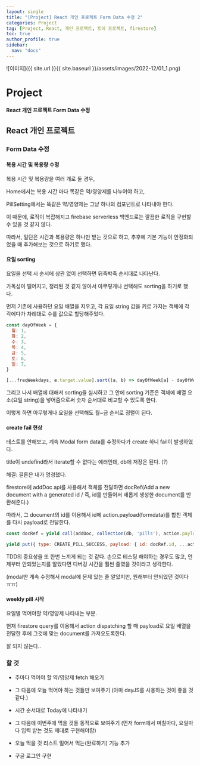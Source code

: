```yaml
---
layout: single
title: "[Project] React 개인 프로젝트 Form Data 수정 2"
categories: Project
tag: [Project, React, 개인 프로젝트, 토이 프로젝트, firestore]
toc: true
author_profile: true
sidebar:
  nav: "docs"
---
```


![이미지]({{ site.url }}{{ site.baseurl }}/assets/images/2022-12/01_1.png)

# Project

**React 개인 프로젝트 Form Data 수정**

## React 개인 프로젝트

### Form Data 수정

#### 복용 시간 및 복용량 수정

복용 시간 및 복용량을 여러 개로 둘 경우,

Home에서는 복용 시간 마다 똑같은 약/영양제를 나누어야 하고,

PillSetting에서는 똑같은 약/영양제는 그냥 하나의 컴포넌트로 나타내야 한다.

이 때문에, 로직이 복잡해지고 firebase serverless 백엔드로는 깔끔한 로직을 구현할 수 있을 것 같지 않다.

따라서, 일단은 시간과 복용량은 하나만 받는 것으로 하고, 추후에 기본 기능이 안정화되었을 때 추가해보는 것으로 하기로 했다.

#### 요일 sorting

요일을 선택 시 순서에 상관 없이 선택하면 뒤죽박죽 순서대로 나타난다.

가독성이 떨어지고, 정리된 것 같지 않아서 아무렇게나 선택해도 sorting을 하기로 했다.

먼저 기존에 사용하던 요일 배열을 지우고, 각 요일 string 값을 키로 가지는 객체에 각각에다가 차례대로 수를 값으로 할당해주었다.

```jsx
const dayOfWeek = {
  월: 1,
  화: 2,
  수: 3,
  목: 4,
  금: 5,
  토: 6,
  일: 7,
}

[...freqWeekdays, e.target.value].sort((a, b) => dayOfWeek[a] - dayOfWeek[b])
```

그리고 나서 배열에 대해서 sorting을 실시하고 그 안에 sorting 기준은 객체에 배열 요소(요일 string)을 넣어줌으로써 숫자 순서대로 비교할 수 있도록 한다.

이렇게 하면 아무렇게나 요일을 선택해도 월~금 순서로 정렬이 된다.

#### create fail 현상

테스트를 안해보고, 계속 Modal form data를 수정하다가 create 하니 fail이 발생하였다.

title이 undefind라서 iterate할 수 없다는 에러인데, db에 저장은 된다. (?)

해결: 결론은 내가 멍청했다.

firestore에 addDoc api를 사용해서 객체를 전달하면 docRef(Add a new document with a generated id / 즉, id를 만들어서 새롭게 생성한 document를 반환해준다.)

따라서, 그 document의 id를 이용해서 id에 action.payload(formdata)를 합친 객체를 다시 payload로 전달한다.

```jsx
const docRef = yield call(addDoc, collection(db, 'pills'), action.payload)

yield put({ type: CREATE_PILL_SUCCESS, payload: { id: docRef.id, ...action.payload } })
```

TDD의 중요성을 또 한번 느끼게 되는 것 같다. 손으로 테스팅 해야하는 경우도 많고, 언제부터 안되었는지를 알았다면 디버깅 시간을 훨씬 줄였을 것이라고 생각한다.

(modal만 계속 수정해서 modal에 문제 있는 줄 알았지만, 원래부터 안되었던 것이다 ㅠㅠ)

#### weekly pill 시작

요일별 먹어야할 약/영양제 나타내는 부분.

현재 firestore query를 이용해서 action dispatching 할 때 payload로 요일 배열을 전달한 후에 그것에 맞는 document를 가져오도록한다.

잘 되지 않는다..

### 할 것

- 주마다 먹어야 할 약/영양제 fetch 해오기
- 그 다음에 오늘 먹어야 하는 것들만 보여주기 (아마 dayJS를 사용하는 것이 좋을 것 같다.)
- 시간 순서대로 Today에 나타내기
- 그 다음에 이번주에 먹을 것들 동적으로 보여주기 (먼저 form에서 며칠마다, 요일마다 입력 받는 것도 제대로 구현해야함)
- 오늘 먹을 것 리스트 밀어서 먹는(완료하기) 기능 추가

- 구글 로그인 구현

